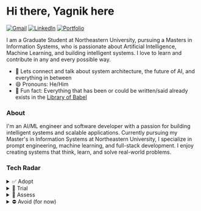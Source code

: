 # Hi there, Yagnik here

[![Gmail](https://img.shields.io/badge/Gmail-D14836?style=for-the-badge&logo=gmail&logoColor=white)](mailto:yagnik.pavagadhi06@gmail.com)
[![LinkedIn](https://img.shields.io/badge/LinkedIn-0077B5?style=for-the-badge&logo=linkedin&logoColor=white)](https://www.linkedin.com/in/yagnikpavagadhi)
[![Portfolio](https://img.shields.io/badge/Portfolio-FF6B6B?style=for-the-badge&logo=portfolio&logoColor=white)](https://www.yagnikpavagadhi.com)


I am a Graduate Student at Northeastern University, pursuing a Masters in Information Systems, who is passionate about Artificial Intelligence, Machine Learning, and building intelligent systems. I love to learn and contribute in any and every possible way.

- 💬 Lets connect and talk about system architecture, the future of AI, and everything in between
- 😄 Pronouns: He/Him
- 👾 Fun fact: Everything that has been or could be written/said already exists in the [Library of Babel](https://libraryofbabel.info)

### About
I'm an AI/ML engineer and software developer with a passion for building intelligent systems and scalable applications. Currently pursuing my Master's in Information Systems at Northeastern University, I specialize in prompt engineering, machine learning, and full-stack development. I enjoy creating systems that think, learn, and solve real-world problems.


### Tech Radar
<details><summary>✅ Adopt</summary>

- **FastAPI**, **Terraform**, **AWS Lambda/ECS**
- **Amazon Kendra** for enterprise search
- **Bedrock** for managed LLM access
</details>

<details><summary>🧪 Trial</summary>

- **LangGraph** for multi-step agents
- **LiteLLM** as an LLM router
- **Guardrails / JSON schema validation** for LLM outputs
</details>

<details><summary>👀 Assess</summary>

- **LoRA adapters** for small domain adapts
- **Vector DBs**: Weaviate vs. Chroma for small workloads
- **RAG triage** (FAQ vs. open-ended vs. CRM)
</details>

<details><summary>⛔ Avoid (for now)</summary>

- Direct **DB writes via LLM**
- Unbounded **function calling** without budget/guardrails
</details>
